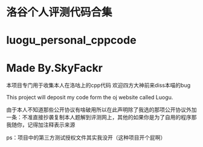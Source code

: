 # 洛谷个人评测代码合集
# luogu_personal_cppcode
# Made By.SkyFackr

本项目专门用于收集本人在洛咕上的cpp代码
欢迎四方大神前来diss本喵的bug

This project will deposit my code form the oj website called Luogu.

由于本人不知道那些公开协议有啥破用所以在此声明除了我选的那项公开协议外加一条：不准直接抄袭复制本人题解到评测网上，其他的如果你是为了自用的程序那我随你，记得加注释表示来源

ps：项目中的第三方测试授权文件其实我没开（这种项目开个屁啊）
